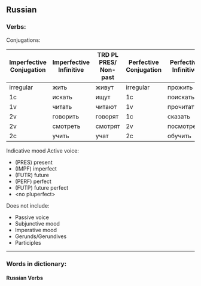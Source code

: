 <!---Elizabeth Yam ey92-->
## Russian
### Verbs:

Conjugations:

| Imperfective<br>Conjugation | Imperfective<br>Infinitive | TRD PL PRES/<br>Non-past | Perfective<br>Conjugation | Perfective<br>Infinitive | TRD PL FUTP/<br>Non-past |
| ----------- | ---------- | ----------- | --------- | ----------- | ------ |
| irregular  | жить     | живут   | irregular | прожить   | проживут  |
| 1c  | искать   | ищут    | 1c | поискать  | поищут    |
| 1v  | читать   | читают  | 1v | прочитать | прочитают |
| 2v  | говорить | говорят | 1c | сказать   | скажут    |
| 2v  | смотреть | смотрят | 2v | посмотреть| посмотрят |
| 2c  | учить    | учат    | 2c | обучить   | обучат    |

Indicative mood Active voice:
- (PRES) present
- (IMPF) imperfect
- (FUTR) future
- (PERF) perfect
- (FUTP) future perfect
- \<no pluperfect\>

Does not include:
- Passive voice
- Subjunctive mood
- Imperative mood
- Gerunds/Gerundives
- Participles

---
### Words in dictionary:

#### Russian Verbs

